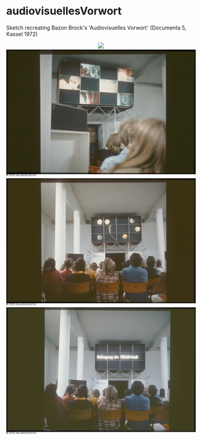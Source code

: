 # audiovisuellesVorwort

Sketch recreating Bazon Brock's 'Audiovisuelles Vorwort' (Documenta 5, Kassel 1972)

<p align="center">
	<img src="presentation/0.png">
	<img src="presentation/1.jpg">
	<img src="presentation/2.jpg">
	<img src="presentation/3.jpg">
</p>